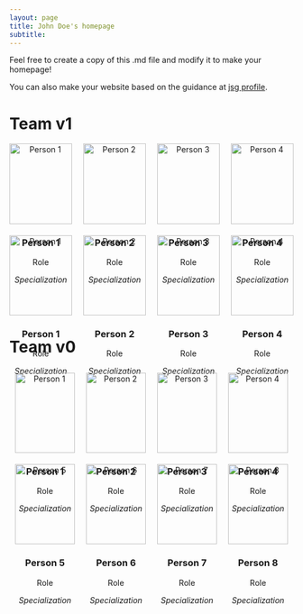 ```yaml
---
layout: page
title: John Doe's homepage
subtitle: 
---
```


Feel free to create a copy of this .md file and modify it to make your homepage!

You can also make your website based on the guidance at [jsg profile](https://eps.jsg.utexas.edu/files/Updating-JSG-Profile.pdf).


# Team v1

<div style="display: grid; grid-template-columns: repeat(4, 1fr); gap: 20px; text-align: center;">

<div>
    <img src="/people/images/Liang.jpg" alt="Person 1" style="width: 100%; max-width: 150px;"/>
    <h3>Person 1</h3>
    <p>Role</p>
    <p><em>Specialization</em></p>
</div>

<div>
    <img src="/people/images/Liang.jpg" alt="Person 2" style="width: 100%; max-width: 150px;"/>
    <h3>Person 2</h3>
    <p>Role</p>
    <p><em>Specialization</em></p>
</div>

<div>
    <img src="/people/images/Liang.jpg" alt="Person 3" style="width: 100%; max-width: 150px;"/>
    <h3>Person 3</h3>
    <p>Role</p>
    <p><em>Specialization</em></p>
</div>

<div>
    <img src="/people/images/Liang.jpg" alt="Person 4" style="width: 100%; max-width: 150px;"/>
    <h3>Person 4</h3>
    <p>Role</p>
    <p><em>Specialization</em></p>
</div>


<div>
    <img src="/people/images/Liang.jpg" alt="Person 1" style="width: 100%; max-width: 150px;"/>
    <h3>Person 1</h3>
    <p>Role</p>
    <p><em>Specialization</em></p>
</div>

<div>
    <img src="/people/images/Liang.jpg" alt="Person 2" style="width: 100%; max-width: 150px;"/>
    <h3>Person 2</h3>
    <p>Role</p>
    <p><em>Specialization</em></p>
</div>

<div>
    <img src="/people/images/Liang.jpg" alt="Person 3" style="width: 100%; max-width: 150px;"/>
    <h3>Person 3</h3>
    <p>Role</p>
    <p><em>Specialization</em></p>
</div>

<div>
    <img src="/people/images/Liang.jpg" alt="Person 4" style="width: 100%; max-width: 150px;"/>
    <h3>Person 4</h3>
    <p>Role</p>
    <p><em>Specialization</em></p>
</div>

</div>


# Team v0

<div style="display: flex; justify-content: space-around; text-align: center; flex-wrap: wrap;">

<div style="flex: 1; max-width: 25%; margin: 10px;">
    <img src="/people/images/Liang.jpg" alt="Person 1" style="width: 100%; max-width: 150px;"/>
    <h3>Person 1</h3>
    <p>Role</p>
    <p><em>Specialization</em></p>
</div>

<div style="flex: 1; max-width: 25%; margin: 10px;">
    <img src="/people/images/Liang.jpg" alt="Person 2" style="width: 100%; max-width: 150px;"/>
    <h3>Person 2</h3>
    <p>Role</p>
    <p><em>Specialization</em></p>
</div>

<div style="flex: 1; max-width: 25%; margin: 10px;">
    <img src="/people/images/Liang.jpg" alt="Person 3" style="width: 100%; max-width: 150px;"/>
    <h3>Person 3</h3>
    <p>Role</p>
    <p><em>Specialization</em></p>
</div>

<div style="flex: 1; max-width: 25%; margin: 10px;">
    <img src="/people/images/Liang.jpg" alt="Person 4" style="width: 100%; max-width: 150px;"/>
    <h3>Person 4</h3>
    <p>Role</p>
    <p><em>Specialization</em></p>
</div>

<!-- Repeat for the next set of 4 people -->
<div style="flex: 1; max-width: 25%; margin: 10px;">
    <img src="/people/images/Liang.jpg" alt="Person 5" style="width: 100%; max-width: 150px;"/>
    <h3>Person 5</h3>
    <p>Role</p>
    <p><em>Specialization</em></p>
</div>

<div style="flex: 1; max-width: 25%; margin: 10px;">
    <img src="/people/images/Liang.jpg" alt="Person 6" style="width: 100%; max-width: 150px;"/>
    <h3>Person 6</h3>
    <p>Role</p>
    <p><em>Specialization</em></p>
</div>

<div style="flex: 1; max-width: 25%; margin: 10px;">
    <img src="/people/images/Liang.jpg" alt="Person 7" style="width: 100%; max-width: 150px;"/>
    <h3>Person 7</h3>
    <p>Role</p>
    <p><em>Specialization</em></p>
</div>

<div style="flex: 1; max-width: 25%; margin: 10px;">
    <img src="/people/images/Liang.jpg" alt="Person 8" style="width: 100%; max-width: 150px;"/>
    <h3>Person 8</h3>
    <p>Role</p>
    <p><em>Specialization</em></p>
</div>

<!-- Continue repeating for all 16 people -->
</div>
